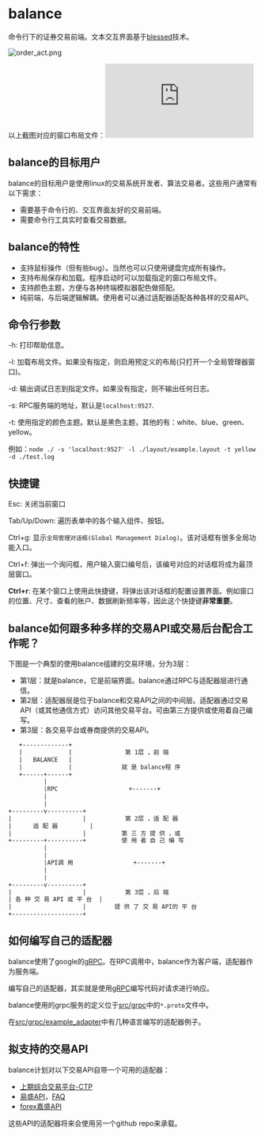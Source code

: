 # balance

命令行下的证券交易前端。文本交互界面基于[blessed](https://github.com/chjj/blessed)技术。

![order_act.png](https://media.githubusercontent.com/media/echoma/lfs/master/balance/img/order_act.png)

以上截图对应的窗口布局文件：![order_act.dat](https://raw.githubusercontent.com/echoma/lfs/master/balance/img/order_act.dat)

## balance的目标用户

balance的目标用户是使用linux的交易系统开发者、算法交易者。这些用户通常有以下需求：
  - 需要基于命令行的、交互界面友好的交易前端。
  - 需要命令行工具实时查看交易数据。

## balance的特性

  - 支持鼠标操作（但有些bug）。当然也可以只使用键盘完成所有操作。
  - 支持布局保存和加载。程序启动时可以加载指定的窗口布局文件。
  - 支持颜色主题，方便与各种终端模拟器配色做搭配。
  - 纯前端，与后端逻辑解耦。使用者可以通过适配器适配各种各样的交易API。

## 命令行参数

-h: 打印帮助信息。

-l: 加载布局文件。如果没有指定，则启用预定义的布局(只打开一个全局管理器窗口)。

-d: 输出调试日志到指定文件。如果没有指定，则不输出任何日志。

-s: RPC服务端的地址，默认是`localhost:9527`.

-t: 使用指定的颜色主题。默认是黑色主题，其他的有：white、blue、green、yellow。

例如：`node ./ -s 'localhost:9527' -l ./layout/example.layout -t yellow -d ./test.log`

## 快捷键

Esc: 关闭当前窗口

Tab/Up/Down: 遍历表单中的各个输入组件、按钮。

Ctrl+g: 显示`全局管理对话框(Global Management Dialog)`。该对话框有很多全局功能入口。

Ctrl+f: 弹出一个询问框，用户输入窗口编号后，该编号对应的对话框将成为最顶层窗口。

**Ctrl+r**: 在某个窗口上使用此快捷键，将弹出该对话框的配置设置界面。例如窗口的位置、尺寸、查看的账户、数据刷新频率等，因此这个快捷键**非常重要**。

## balance如何跟多种多样的交易API或交易后台配合工作呢？

下图是一个典型的使用balance组建的交易环境，分为3层：
  - 第1层：就是balance，它是前端界面。balance通过RPC与适配器层进行通信。
  - 第2层：适配器层是位于balance和交易API之间的中间层。适配器通过交易API（或其他通信方式）访问其他交易平台。可由第三方提供或使用着自己编写。
  - 第3层：各交易平台或券商提供的交易API。

```txt
   +-------------+
   |             |               第 1层 ，前 端
   |   BALANCE   |
   |             |              就 是 balance程 序
   +------+------+
          |
          |RPC                    +-------+
          |
          |
+---------v----------+
|                    |           第 2层 ，适 配 器
|      适 配 器         |
|                    |          第 三 方 提 供 ，或
+---------+----------+          使 用 者 自 己 编 写
          |
          |
          |API调 用                 +-------+
          |
          |
+---------v----------+
|                    |           第 3层 ，后 端
| 各 种 交 易 API 或 平 台  |
|                    |        提 供 了 交 易 API的 平 台
+--------------------+

```

## 如何编写自己的适配器

balance使用了google的[gRPC](https://grpc.io/)。在RPC调用中，balance作为客户端，适配器作为服务端。

编写自己的适配器，其实就是使用[gRPC](https://grpc.io/)编写代码对请求进行响应。

balance使用的grpc服务的定义位于[src/grpc](./src/grpc)中的`*.proto`文件中。

在[src/grpc/example_adapter](./src/grpc/example_adapter)中有几种语言编写的适配器例子。

## 拟支持的交易API

balance计划对以下交易API自带一个可用的适配器：
  - [上期综合交易平台-CTP](http://www.sfit.com.cn/5_2_DocumentDown.htm)
  - [易盛API](http://www.esunny.com.cn/index.php?m=content&c=index&a=lists&catid=71)，[FAQ](https://www.gitbook.com/book/esunnyapi/esunnyapi_faq/details)
  - [forex嘉盛API](http://fxcodebase.com/wiki/index.php/Main_Page)

这些API的适配器将来会使用另一个github repo来承载。